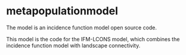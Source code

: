 # metapopulationmodel
The model is an incidence function model open source code.

This model is the code for the IFM-LCONS model, which combines the incidence function model with landscape connectivity.